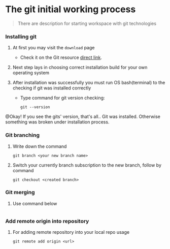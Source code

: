 # The git initial working process

> There are description for starting workspace with git technologies

### Installing git

1. At first you may visit the `download` page

   - Check it on the Git resource [direct link](https://git-scm.com/downloads).

2. Next step lays in choosing correct installation build for your own operating system

3. After installation was successfully you must run OS bash(terminal) to the checking if git was installed correctly

   - Type command for git version checking:
		```
		git --version
		```
	
@Okay! If you see the gits' version, that's all.. Git was installed. Otherwise something was broken under installation process.

### Git branching

1. Write down the command
	```
	git branch <your new branch name>
	```
2. Switch your currently branch subscription to the new branch, follow by command
	```
	git checkout <created branch>
	```
	
### Git merging

1. Use command below
	```
	
	```

### Add remote origin into repository

1. For adding remote repository into your local repo usage
	```
	git remote add origin <url>
	```
